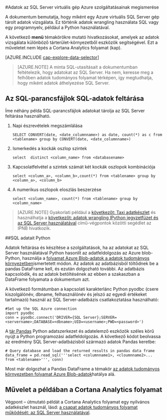 <properties 
    pageTitle="Adatok az SQL Server virtuális gép feltárása a Azure |} Microsoft Azure" 
    description="Hogyan lehet egy Azure virtuális SQL Server gép tárolt adatok vizsgálata." 
    services="machine-learning" 
    documentationCenter="" 
    authors="bradsev" 
    manager="jhubbard" 
    editor="cgronlun" />

<tags 
    ms.service="machine-learning" 
    ms.workload="data-services" 
    ms.tgt_pltfrm="na" 
    ms.devlang="na" 
    ms.topic="article" 
    ms.date="09/13/2016" 
    ms.author="bradsev" /> 

#<a name="explore-data-in-sql-server-virtual-machine-on-azure"></a>Adatok az SQL Server virtuális gép Azure szolgáltatásainak megismerése


A dokumentum bemutatja, hogy miként egy Azure virtuális SQL Server gép tárolt adatok vizsgálata. Ez történik adatok wrangling használata SQL vagy egy programnyelv, például a Python használatával.

A következő **menü** témakörökre mutató hivatkozásokat, amelyek az adatok vizsgálata különböző tárterület-környezetből eszközök segítségével. Ezt a műveletet nem lépés a Cortana Analytics folyamat (kap).

[AZURE.INCLUDE [cap-explore-data-selector](../../includes/cap-explore-data-selector.md)]


> [AZURE.NOTE] A minta SQL-utasításait a dokumentumban feltételezik, hogy adatokat az SQL Server. Ha nem, keresse meg a felhőben adatok tudományos folyamat térképen, így megtudhatja, hogy miként adatok áthelyezése SQL Server.



## <a name="sql-dataexploration"></a>Az SQL-parancsfájlok SQL-adatok feltárása

Íme néhány példa SQL-parancsfájlok adatokat tárolja az SQL Server feltárása használható.

1. Napi észrevételek megszámlálása

    `SELECT CONVERT(date, <date_columnname>) as date, count(*) as c from <tablename> group by CONVERT(date, <date_columnname>)` 

2. Ismerkedés a kockák oszlop szintek

    `select  distinct <column_name> from <databasename>`

3. Kapcsolatfelvétel a szintek számát két kockák oszlopok kombinációja 

    `select <column_a>, <column_b>,count(*) from <tablename> group by <column_a>, <column_b>`

4. A numerikus oszlopok eloszlás beszerzése

    `select <column_name>, count(*) from <tablename> group by <column_name>`

> [AZURE.NOTE] Gyakorlati például a [következőt: Taxi adatkészlet](http://www.andresmh.com/nyctaxitrips/) és használhatja a [következőt: adatok wrangling IPython jegyzetfüzet és az SQL Server használatával](https://github.com/Azure/Azure-MachineLearning-DataScience/blob/master/Misc/DataScienceProcess/iPythonNotebooks/machine-Learning-data-science-process-sql-walkthrough.ipynb) című-végpontok közötti segédlet az IPNB hivatkozik.

##<a name="python"></a>SQL adatait Python

Adatok feltárása és készítése a szolgáltatások, ha az adatokat az SQL Server használatával Python hasonlít az adatfeldolgozás az Azure blob-Python, használja a [folyamat Azure Blob-adatok a adatok tudományos környezetben](machine-learning-data-science-process-data-blob.md)ismertetett módon. Az adatok az adatbázisból töltődnek be a pandas DataFrame kell, és ezután dolgozható további. Az adatbázis kapcsolódik, és az adatok betöltésének az ebben a szakaszban a DataFrame folyamata a dokumentum azt.

A következő formátumban a kapcsolati karakterlánc Python pyodbc (csere kiszolgálónév, dbname, felhasználónév és jelszó az egyedi értékeket tartalmazó) használ az SQL Server-adatbázis csatlakoztatása használható:

    #Set up the SQL Azure connection
    import pyodbc   
    conn = pyodbc.connect('DRIVER={SQL Server};SERVER=<servername>;DATABASE=<dbname>;UID=<username>;PWD=<password>')

A [tár Pandas](http://pandas.pydata.org/) Python adatszerkezet és adatelemző eszközök széles körű nyújt a Python programozási adatfeldolgozás. A következő kódot beolvassa az eredmény SQL Server-adatbázisból származó adatok Pandas keretbe:

    # Query database and load the returned results in pandas data frame
    data_frame = pd.read_sql('''select <columnname1>, <cloumnname2>... from <tablename>''', conn)

Most már dolgozhat a Pandas DataFrame a témakör [az adatok tudományos környezetben folyamat Azure Blob-adatok](machine-learning-data-science-process-data-blob.md)hatálya alá.

## <a name="cortana-analytics-process-in-action-example"></a>Művelet a példában a Cortana Analytics folyamat

Végpont – útmutató példát a Cortana Analytics folyamat egy nyilvános adatkészlet használ, lásd: [a csapat adatok tudományos folyamat működését: az SQL Server használatával](machine-learning-data-science-process-sql-walkthrough.md).

 
